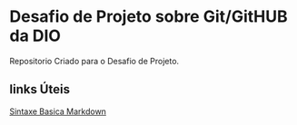 # Desafio de Projeto sobre Git/GitHUB da DIO
Repositorio Criado para o Desafio de Projeto.
## links Úteis
  [Sintaxe Basica Markdown](https://www.markdownguide.org/basic-syntax/ )
